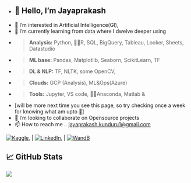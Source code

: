 - <h2>👋 Hello, I’m Jayaprakash </h2>
- 👀 I’m interested in Artificial Intelligence(GI), 
- 🌱 I’m currently learning from data where I dwelve deeper using 
- > **Analysis:** Python, 🤏🏼R, SQL, BigQuery, Tableau, Looker, Sheets, Datastudio 
- > **ML base:** Pandas, Matplotlib, Seaborn, ScikitLearn, TF
- > **DL & NLP:** TF, NLTK, some OpenCV, 
- > **Clouds:** GCP (Analysis), ML&Ops(Azure)
- > **Tools:** Jupyter, VS code, 🤏🏼Anaconda, Matlab & 
- [will be more next time you see this page, so try checking once a week for knowing what am upto 🤗]
- 💞️ I’m looking to collaborate on Opensource projects
- 📫 How to reach me .. jayaprakash.kunduru1@gmail.com


<!-- Actual text -->

 [![Kaggle][1.2]][1], | [![LinkedIn][3.2]][3], | [![WandB][2.2]][2]

<!-- Icons -->

[1.2]: https://img.icons8.com/windows/344/kaggle.png
[3.2]: https://user-images.githubusercontent.com/28497479/147792074-14e1db8e-5cd0-498d-b628-904fa1deea84.png
[2.2]: https://img.icons8.com/external-kmg-design-flat-kmg-design/344/external-three-dots-user-interface-kmg-design-flat-kmg-design.png


<!-- Links to your social media accounts -->

[1]: https://www.kaggle.com/mark18vi
[3]: https://www.linkedin.com/in/jayaprakash-k-17477618b/
[2]: https://wandb.ai/jayaprakash1

## &#x1f4c8; GitHub Stats

<a href="https://github.com/Jayjake1/Jayjake1">
  <img align="center" src="https://github-readme-stats.vercel.app/api/top-langs/?username=Jayjake1&hide=java,html,tex&title_color=ffffff&text_color=c9cacc&icon_color=2bbc8a&bg_color=1d1f21&langs_count=3" />
</a>

<!---
Jayjake1/Jayjake1 is a ✨ special ✨ repository because its `README.md` (this file) appears on your GitHub profile.
You can click the Preview link to take a look at your changes.
--->
